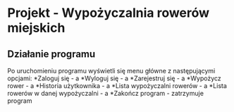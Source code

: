 # Projekt - Wypożyczalnia rowerów miejskich

## Działanie programu
Po uruchomieniu programu wyświetli się menu główne z następującymi opcjami:
*Zaloguj się - a
*Wyloguj się - a
*Zarejestruj się - a
*Wypożycz rower - a
*Historia użytkownika - a
*Lista wypożyczalni rowerów - a
*Lista rowerów w danej wypożyczalni - a
*Zakończ program - zatrzymuje program

## 